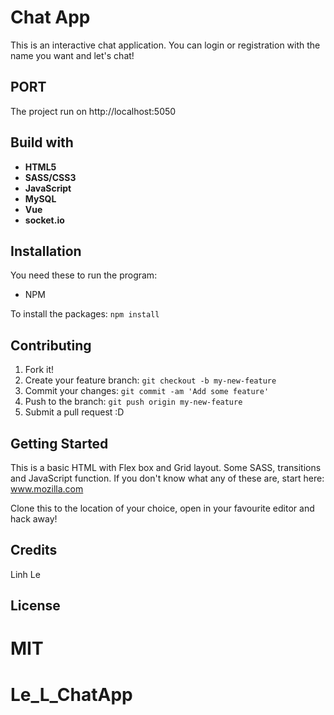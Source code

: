 
# Chat App
This is an interactive chat application. You can login or registration with the name you want and let's chat!

## PORT
The project run on http://localhost:5050

## Build with 
* **HTML5**
* **SASS/CSS3**
* **JavaScript**
* **MySQL**
* **Vue**
* **socket.io**

## Installation 
You need these to run the program:

* NPM

To install the packages: `npm install`

## Contributing 

1. Fork it!
2. Create your feature branch: `git checkout -b my-new-feature`
3. Commit your changes: `git commit -am 'Add some feature'`
4. Push to the branch: `git push origin my-new-feature`
5. Submit a pull request :D

## Getting Started
This is a basic HTML with Flex box and Grid layout. Some SASS, transitions and JavaScript function. If you don't know what any of these are, start here: www.mozilla.com

Clone this to the location of your choice, open in your favourite editor and hack away!

## Credits
Linh Le 


## License
MIT
=======
# Le_L_ChatApp

